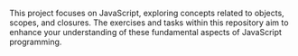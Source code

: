 This project focuses on JavaScript, exploring concepts related to objects, scopes, and closures. The exercises and tasks within this repository aim to enhance your understanding of these fundamental aspects of JavaScript programming.
